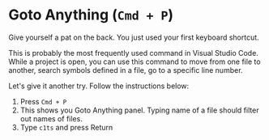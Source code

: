 Goto Anything (`Cmd + P`)
=======================

Give yourself a pat on the back. You just used your first keyboard shortcut.

This is probably the most frequently used command in Visual Studio Code. While a
project is open, you can use this command to move from one file to another,
search symbols defined in a file, go to a specific line number.

Let's give it another try. Follow the instructions below:

1. Press `Cmd + P`
2. This shows you Goto Anything panel. Typing name of a file should filter out
   names of files.
3. Type `c1ts` and press Return
